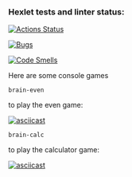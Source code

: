 ### Hexlet tests and linter status:
[![Actions Status](https://github.com/xenia513/qa-auto-engineer-javascript-project-44/actions/workflows/hexlet-check.yml/badge.svg)](https://github.com/xenia513/qa-auto-engineer-javascript-project-44/actions)

[![Bugs](https://sonarcloud.io/api/project_badges/measure?project=xenia513_qa-auto-engineer-javascript-project-44&metric=bugs)](https://sonarcloud.io/summary/new_code?id=xenia513_qa-auto-engineer-javascript-project-44)

[![Code Smells](https://sonarcloud.io/api/project_badges/measure?project=xenia513_qa-auto-engineer-javascript-project-44&metric=code_smells)](https://sonarcloud.io/summary/new_code?id=xenia513_qa-auto-engineer-javascript-project-44)

Here are some console games

```
brain-even
```

to play the even game:

[![asciicast](https://asciinema.org/a/fwg0dioFzbwXYtlorYCrznsDe.svg)](https://asciinema.org/a/fwg0dioFzbwXYtlorYCrznsDe)

```
brain-calc
```

to play the calculator game:

[![asciicast](https://asciinema.org/a/WO97zK1MBSnTVoTkknSADfujw.svg)](https://asciinema.org/a/WO97zK1MBSnTVoTkknSADfujw)
